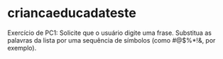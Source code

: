 # criancaeducadateste
Exercício de PC1: Solicite que o usuário digite uma frase. Substitua as palavras da lista por uma sequência de símbolos (como #@$%*!&amp;, por exemplo).
